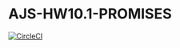 # AJS-HW10.1-PROMISES
[![CircleCI](https://circleci.com/gh/Sych95/AJS-HW10.1-PROMISES/tree/master.svg?style=svg)](https://circleci.com/gh/Sych95/AJS-HW10.1-PROMISES/tree/master)
